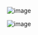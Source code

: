 
![image](https://user-images.githubusercontent.com/79423600/148660269-dd31f93b-ed51-4928-9fc8-c8e472d08565.png)


![image](https://user-images.githubusercontent.com/79423600/148660286-2612f4ba-e2d9-44b5-844f-47e4d923e91f.png)

